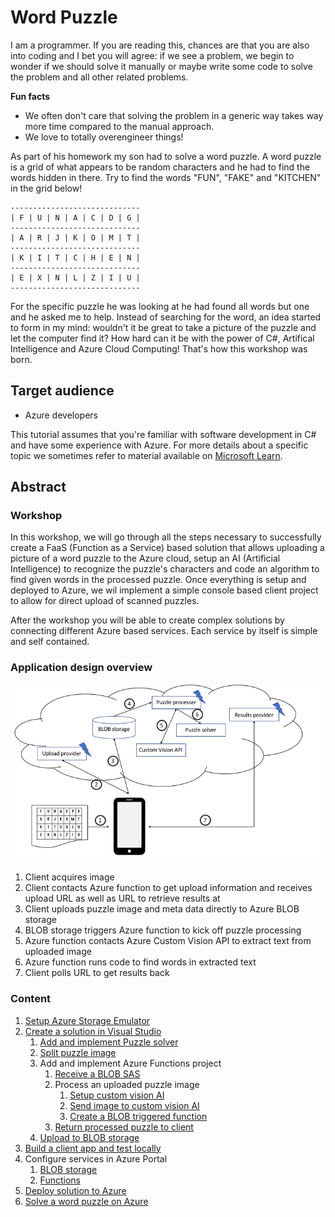 # Word Puzzle

I am a programmer. If you are reading this, chances are that you are also into coding and I bet you will agree: if we see a problem, we begin to wonder if we should solve it manually or maybe write some code to solve the problem and all other related problems.

**Fun facts**

* We often don't care that solving the problem in a generic way takes way more time compared to the manual approach. 
* We love to totally overengineer things!

As part of his homework my son had to solve a word puzzle. A word puzzle is a grid of what appears to be random characters and he had to find the words hidden in there. Try to find the words "FUN", "FAKE" and "KITCHEN" in the grid below!

````
-----------------------------
| F | U | N | A | C | D | G |
-----------------------------
| A | R | J | K | O | M | T |
-----------------------------
| K | I | T | C | H | E | N |
-----------------------------
| E | X | N | L | Z | I | U |
-----------------------------
````

For the specific puzzle he was looking at he had found all words but one and he asked me to help. Instead of searching for the word, an idea started to form in my mind: wouldn't it be great to take a picture of the puzzle and let the computer find it? How hard can it be with the power of C#, Artifical Intelligence and Azure Cloud Computing! That's how this workshop was born.

## Target audience

* Azure developers

This tutorial assumes that you're familiar with software development in C# and have some experience with Azure. For more details about a specific topic we sometimes refer to material available on [Microsoft Learn](https://docs.microsoft.com/en-us/learn/).

## Abstract

### Workshop
In this workshop, we will go through all the steps necessary to successfully create a FaaS (Function as a Service) based solution that allows uploading a picture of a word puzzle to the Azure cloud, setup an AI (Artificial Intelligence) to recognize the puzzle's characters and code an algorithm to find given words in the processed puzzle. Once everything is setup and deployed to Azure, we wil implement a simple console based client project to allow for direct upload of scanned puzzles.

After the workshop you will be able to create complex solutions by connecting different Azure based services. Each service by itself is simple and self contained.

### Application design overview

![Application Flow](assets/Flow.png)

1. Client acquires image
1. Client contacts Azure function to get upload information and receives upload URL as well as URL to retrieve results at
1. Client uploads puzzle image and meta data directly to Azure BLOB storage
1. BLOB storage triggers Azure function to kick off puzzle processing
1. Azure function contacts Azure Custom Vision API to extract text from uploaded image
1. Azure function runs code to find words in extracted text
1. Client polls URL to get results back 

### Content

1. [Setup Azure Storage Emulator](./content/Setup_Azure_Storage_Emulator.md)
1. [Create a solution in Visual Studio](./content/CreateBlankVSSolution.md)
    1. [Add and implement Puzzle solver](./content/CreatePuzzleSolverProject.md)
    1. [Split puzzle image](./content/SplitPuzzleImage.md)
    1. Add and implement Azure Functions project
        1. [Receive a BLOB SAS](./content/Add_and_implement_Azure_Functions_project_1.md)
        1. Process an uploaded puzzle image
            1. [Setup custom vision AI](./content/Setup_Custom_Vision.md)
            1. [Send image to custom vision AI](./content/SendImageToCustomVisionAI.md)
            1. [Create a BLOB triggered function](./content/Add_and_implement_Azure_Functions_project_2.md)
        1. [Return processed puzzle to client](./content/ReturnProcessedPuzzle.md)
    1. [Upload to BLOB storage](./content/Upload_to_BLOB_storage)
1. [Build a client app and test locally](./content/BuildClientApp.md)
1. Configure services in Azure Portal
    1. [BLOB storage](./content/ConfigureAzurePortalBlobs.md)
    1. [Functions](./content/ConfigureAzurePortalFunctions.md)
1. [Deploy solution to Azure](./content/DeployToAzure.md)
1. [Solve a word puzzle on Azure](./content/SolveWordPuzzleWithAzure.md)